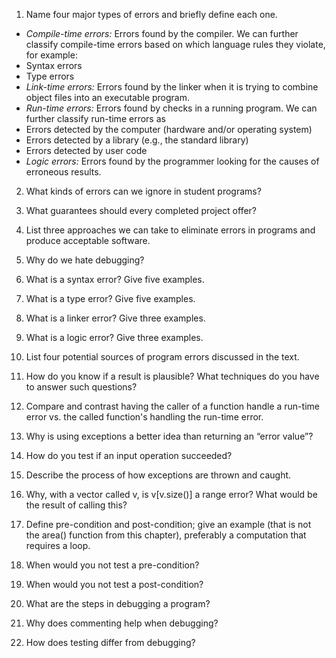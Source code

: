 1. Name four major types of errors and briefly define each one.

- *Compile-time errors:* Errors found by the compiler. We can further classify compile-time errors based on which language rules they violate, for example: 
 - Syntax errors
 - Type errors
- *Link-time errors:* Errors found by the linker when it is trying to combine object files into an executable program.
- *Run-time errors:* Errors found by checks in a running program. We can further classify run-time errors as 
 - Errors detected by the computer (hardware and/or operating system) 
 - Errors detected by a library (e.g., the standard library) 
 - Errors detected by user code
- *Logic errors:* Errors found by the programmer looking for the causes of erroneous results.

2. What kinds of errors can we ignore in student programs?


3. What guarantees should every completed project offer?


4. List three approaches we can take to eliminate errors in programs and produce acceptable software.


5. Why do we hate debugging?


6. What is a syntax error? Give five examples.


7. What is a type error? Give five examples.


8. What is a linker error? Give three examples.


9. What is a logic error? Give three examples.


10. List four potential sources of program errors discussed in the text.


11. How do you know if a result is plausible? What techniques do you have to answer such questions?


12. Compare and contrast having the caller of a function handle a run-time error vs. the called function's handling 
the run-time error.


13. Why is using exceptions a better idea than returning an “error value”?


14. How do you test if an input operation succeeded?


15. Describe the process of how exceptions are thrown and caught.


16. Why, with a vector called v, is v[v.size()] a range error? What would be the result of calling this?


17. Define pre-condition and post-condition; give an example (that is not the area() function from this chapter), 
preferably a computation that requires a loop.


18. When would you not test a pre-condition?


19. When would you not test a post-condition?


20. What are the steps in debugging a program?


21. Why does commenting help when debugging?


22. How does testing differ from debugging?

